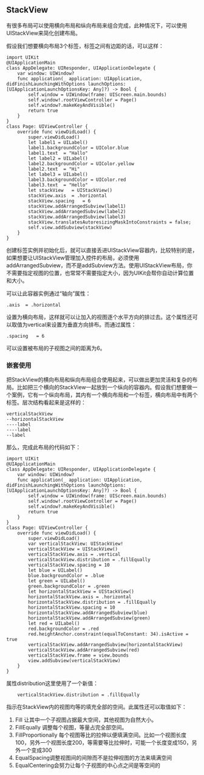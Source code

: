 ## StackView

有很多布局可以使用横向布局和纵向布局来组合完成，此种情况下，可以使用UIStackView来简化创建布局。

假设我们想要横向布局3个标签，标签之间有边距的话，可以这样：

    import UIKit
    @UIApplicationMain
    class AppDelegate: UIResponder, UIApplicationDelegate {
        var window: UIWindow?
        func application(_ application: UIApplication, didFinishLaunchingWithOptions launchOptions: [UIApplicationLaunchOptionsKey: Any]?) -> Bool {
            self.window = UIWindow(frame: UIScreen.main.bounds)
            self.window!.rootViewController = Page()
            self.window?.makeKeyAndVisible()
            return true
        }
    }
    class Page: UIViewController {
        override func viewDidLoad() {
            super.viewDidLoad()
            let label1 = UILabel()
            label1.backgroundColor = UIColor.blue
            label1.text  = "Hallo"
            let label2 = UILabel()
            label2.backgroundColor = UIColor.yellow
            label2.text  = "Hi"
            let label3 = UILabel()
            label3.backgroundColor = UIColor.red
            label3.text  = "Hello"
            let stackView   = UIStackView()
            stackView.axis  = .horizontal
            stackView.spacing   = 6
            stackView.addArrangedSubview(label1)
            stackView.addArrangedSubview(label2)
            stackView.addArrangedSubview(label3)
            stackView.translatesAutoresizingMaskIntoConstraints = false;
            self.view.addSubview(stackView)
        }
    }

创建标签实例并初始化后，就可以直接丢进UIStackView容器内，比较特别的是，如果想要让UIStackView管理加入控件的布局，必须使用addArrangedSubview，而不是addSubview方法。使用UIStackView布局，你不需要指定视图的位置，也常常不需要指定大小，因为UIKit会帮你自动计算位置和大小。

可以让此容器实例通过“轴向”属性：

    .axis  = .horizontal

设置为横向布局，这样就可以让加入的视图逐个水平方向的排过去。这个属性还可以取值为vertical来设置为垂直方向排布。而通过属性：

    .spacing   = 6

可以设置被布局的子视图之间的距离为6。


### 嵌套使用

把StackView的横向布局和纵向布局组合使用起来，可以做出更加灵活和复杂的布局。比如把三个横向的StackView一起放到一个纵向的容器内。假设我们想要做一个案例，它有一个纵向布局，其内有一个横向布局和一个标签，横向布局中有两个标签。层次结构看起来是这样的：

    verticalStackView
    --horizontalStackView
    ----label
    ----label
    --label

那么，完成此布局的代码如下：

    import UIKit
    @UIApplicationMain
    class AppDelegate: UIResponder, UIApplicationDelegate {
        var window: UIWindow?
        func application(_ application: UIApplication, didFinishLaunchingWithOptions launchOptions: [UIApplicationLaunchOptionsKey: Any]?) -> Bool {
            self.window = UIWindow(frame: UIScreen.main.bounds)
            self.window!.rootViewController = Page()
            self.window?.makeKeyAndVisible()
            return true
        }
    }
    class Page: UIViewController {
        override func viewDidLoad() {
            super.viewDidLoad()
            var verticalStackView: UIStackView!
            verticalStackView = UIStackView()
            verticalStackView.axis = .vertical
            verticalStackView.distribution = .fillEqually
            verticalStackView.spacing = 10
            let blue = UILabel()
            blue.backgroundColor = .blue
            let green = UILabel()
            green.backgroundColor = .green
            let horizontalStackView = UIStackView()
            horizontalStackView.axis = .horizontal
            horizontalStackView.distribution = .fillEqually
            horizontalStackView.spacing = 10
            horizontalStackView.addArrangedSubview(blue)
            horizontalStackView.addArrangedSubview(green)
            let red = UILabel()
            red.backgroundColor = .red
            red.heightAnchor.constraint(equalToConstant: 34).isActive = true
            verticalStackView.addArrangedSubview(horizontalStackView)
            verticalStackView.addArrangedSubview(red)
            verticalStackView.frame = view.bounds
            view.addSubview(verticalStackView)
        }
    }

属性distribution这里使用了一个新值：

        verticalStackView.distribution = .fillEqually

指示在StackView内的视图均等的填充全部的空间。此属性还可以取值如下：

1. Fill 让其中一个子视图占据最大空间，其他视图为自然大小。
2. FillEqually 调整每个视图，等量占完全部空间。
3. FillProportionally 每个视图等比的拉伸以便填满空间。比如一个视图长度100，另外一个视图长度200，等需要等比拉伸时，可能一个长度变成150，另外一个变成300
4. EqualSpacing调整视图间的间隙而不是拉伸视图的方法来填满空间
5. EqualCentering会努力让每个子视图的中心点之间是等空间的

